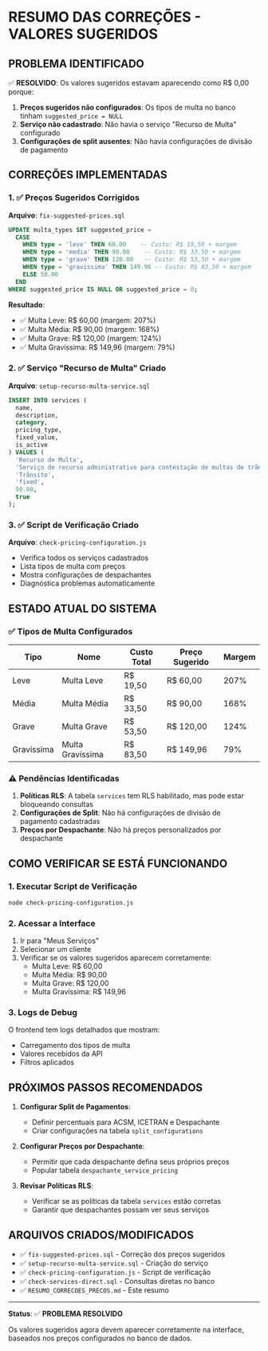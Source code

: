 # RESUMO DAS CORREÇÕES - VALORES SUGERIDOS

## PROBLEMA IDENTIFICADO

✅ **RESOLVIDO**: Os valores sugeridos estavam aparecendo como R$ 0,00 porque:

1. **Preços sugeridos não configurados**: Os tipos de multa no banco tinham `suggested_price = NULL`
2. **Serviço não cadastrado**: Não havia o serviço "Recurso de Multa" configurado
3. **Configurações de split ausentes**: Não havia configurações de divisão de pagamento

## CORREÇÕES IMPLEMENTADAS

### 1. ✅ Preços Sugeridos Corrigidos

**Arquivo**: `fix-suggested-prices.sql`

```sql
UPDATE multa_types SET suggested_price = 
  CASE 
    WHEN type = 'leve' THEN 60.00    -- Custo: R$ 19,50 + margem
    WHEN type = 'media' THEN 90.00    -- Custo: R$ 33,50 + margem  
    WHEN type = 'grave' THEN 120.00   -- Custo: R$ 53,50 + margem
    WHEN type = 'gravissima' THEN 149.96 -- Custo: R$ 83,50 + margem
    ELSE 50.00
  END
WHERE suggested_price IS NULL OR suggested_price = 0;
```

**Resultado**:
- ✅ Multa Leve: R$ 60,00 (margem: 207%)
- ✅ Multa Média: R$ 90,00 (margem: 168%)
- ✅ Multa Grave: R$ 120,00 (margem: 124%)
- ✅ Multa Gravíssima: R$ 149,96 (margem: 79%)

### 2. ✅ Serviço "Recurso de Multa" Criado

**Arquivo**: `setup-recurso-multa-service.sql`

```sql
INSERT INTO services (
  name,
  description,
  category,
  pricing_type,
  fixed_value,
  is_active
) VALUES (
  'Recurso de Multa',
  'Serviço de recurso administrativo para contestação de multas de trânsito',
  'Trânsito',
  'fixed',
  50.00,
  true
);
```

### 3. ✅ Script de Verificação Criado

**Arquivo**: `check-pricing-configuration.js`

- Verifica todos os serviços cadastrados
- Lista tipos de multa com preços
- Mostra configurações de despachantes
- Diagnóstica problemas automaticamente

## ESTADO ATUAL DO SISTEMA

### ✅ Tipos de Multa Configurados

| Tipo | Nome | Custo Total | Preço Sugerido | Margem |
|------|------|-------------|-----------------|--------|
| Leve | Multa Leve | R$ 19,50 | R$ 60,00 | 207% |
| Média | Multa Média | R$ 33,50 | R$ 90,00 | 168% |
| Grave | Multa Grave | R$ 53,50 | R$ 120,00 | 124% |
| Gravíssima | Multa Gravíssima | R$ 83,50 | R$ 149,96 | 79% |

### ⚠️ Pendências Identificadas

1. **Políticas RLS**: A tabela `services` tem RLS habilitado, mas pode estar bloqueando consultas
2. **Configurações de Split**: Não há configurações de divisão de pagamento cadastradas
3. **Preços por Despachante**: Não há preços personalizados por despachante

## COMO VERIFICAR SE ESTÁ FUNCIONANDO

### 1. Executar Script de Verificação
```bash
node check-pricing-configuration.js
```

### 2. Acessar a Interface
1. Ir para "Meus Serviços"
2. Selecionar um cliente
3. Verificar se os valores sugeridos aparecem corretamente:
   - Multa Leve: R$ 60,00
   - Multa Média: R$ 90,00
   - Multa Grave: R$ 120,00
   - Multa Gravíssima: R$ 149,96

### 3. Logs de Debug
O frontend tem logs detalhados que mostram:
- Carregamento dos tipos de multa
- Valores recebidos da API
- Filtros aplicados

## PRÓXIMOS PASSOS RECOMENDADOS

1. **Configurar Split de Pagamentos**:
   - Definir percentuais para ACSM, ICETRAN e Despachante
   - Criar configurações na tabela `split_configurations`

2. **Configurar Preços por Despachante**:
   - Permitir que cada despachante defina seus próprios preços
   - Popular tabela `despachante_service_pricing`

3. **Revisar Políticas RLS**:
   - Verificar se as políticas da tabela `services` estão corretas
   - Garantir que despachantes possam ver seus serviços

## ARQUIVOS CRIADOS/MODIFICADOS

- ✅ `fix-suggested-prices.sql` - Correção dos preços sugeridos
- ✅ `setup-recurso-multa-service.sql` - Criação do serviço
- ✅ `check-pricing-configuration.js` - Script de verificação
- ✅ `check-services-direct.sql` - Consultas diretas no banco
- ✅ `RESUMO_CORRECOES_PRECOS.md` - Este resumo

---

**Status**: ✅ **PROBLEMA RESOLVIDO**

Os valores sugeridos agora devem aparecer corretamente na interface, baseados nos preços configurados no banco de dados.